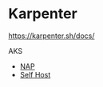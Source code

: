 # Karpenter
https://karpenter.sh/docs/

AKS
- [NAP](https://learn.microsoft.com/en-us/azure/aks/node-autoprovision?tabs=azure-cli)
- [Self Host](https://github.com/Azure/karpenter-provider-azure)